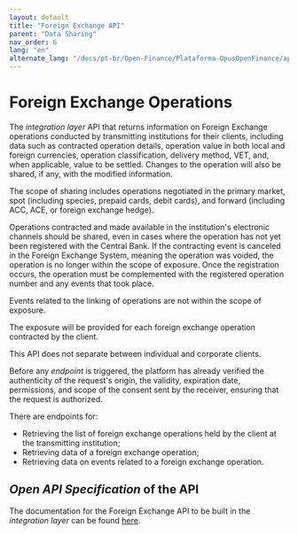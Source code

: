 ```yaml
---
layout: default
title: "Foreign Exchange API"
parent: "Data Sharing"
nav_order: 6
lang: "en"
alternate_lang: "/docs/pt-br/Open-Finance/Plataforma-OpusOpenFinance/apis/Câmbio/"
---
```


# Foreign Exchange Operations

The *integration layer* API that returns information on Foreign Exchange operations conducted by transmitting institutions for their clients, including data such as contracted operation details, operation value in both local and foreign currencies, operation classification, delivery method, VET, and, when applicable, value to be settled. Changes to the operation will also be shared, if any, with the modified information.

The scope of sharing includes operations negotiated in the primary market, spot (including species, prepaid cards, debit cards), and forward (including ACC, ACE, or foreign exchange hedge).

Operations contracted and made available in the institution's electronic channels should be shared, even in cases where the operation has not yet been registered with the Central Bank. If the contracting event is canceled in the Foreign Exchange System, meaning the operation was voided, the operation is no longer within the scope of exposure. Once the registration occurs, the operation must be complemented with the registered operation number and any events that took place.

Events related to the linking of operations are not within the scope of exposure.

The exposure will be provided for each foreign exchange operation contracted by the client.

This API does not separate between individual and corporate clients.

Before any *endpoint* is triggered, the platform has already verified the authenticity of the request's origin, the validity, expiration date, permissions, and scope of the consent sent by the receiver, ensuring that the request is authorized.

There are endpoints for:

- Retrieving the list of foreign exchange operations held by the client at the transmitting institution;
- Retrieving data of a foreign exchange operation;
- Retrieving data on events related to a foreign exchange operation.

## *Open API Specification* of the API

The documentation for the Foreign Exchange API to be built in the *integration layer* can be found [here][API-Câmbio].

[API-Câmbio]: ../../../../swagger-ui/index.html?api=en-Câmbio
